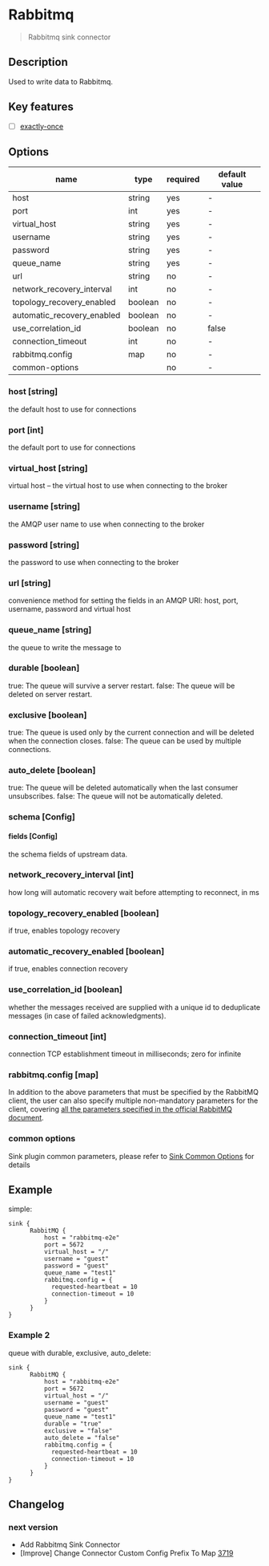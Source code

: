 # Rabbitmq

> Rabbitmq sink connector

## Description

Used to write data to Rabbitmq.

## Key features

- [ ] [exactly-once](../../concept/connector-v2-features.md)

## Options

|            name            |  type   | required | default value |
|----------------------------|---------|----------|---------------|
| host                       | string  | yes      | -             |
| port                       | int     | yes      | -             |
| virtual_host               | string  | yes      | -             |
| username                   | string  | yes      | -             |
| password                   | string  | yes      | -             |
| queue_name                 | string  | yes      | -             |
| url                        | string  | no       | -             |
| network_recovery_interval  | int     | no       | -             |
| topology_recovery_enabled  | boolean | no       | -             |
| automatic_recovery_enabled | boolean | no       | -             |
| use_correlation_id         | boolean | no       | false         |
| connection_timeout         | int     | no       | -             |
| rabbitmq.config            | map     | no       | -             |
| common-options             |         | no       | -             |

### host [string]

the default host to use for connections

### port [int]

the default port to use for connections

### virtual_host [string]

virtual host – the virtual host to use when connecting to the broker

### username [string]

the AMQP user name to use when connecting to the broker

### password [string]

the password to use when connecting to the broker

### url [string]

convenience method for setting the fields in an AMQP URI: host, port, username, password and virtual host

### queue_name [string]

the queue to write the message to

### durable [boolean]

true: The queue will survive a server restart.
false: The queue will be deleted on server restart.

### exclusive [boolean]

true: The queue is used only by the current connection and will be deleted when the connection closes.
false: The queue can be used by multiple connections.

### auto_delete [boolean]

true: The queue will be deleted automatically when the last consumer unsubscribes.
false: The queue will not be automatically deleted.

### schema [Config]

#### fields [Config]

the schema fields of upstream data.

### network_recovery_interval [int]

how long will automatic recovery wait before attempting to reconnect, in ms

### topology_recovery_enabled [boolean]

if true, enables topology recovery

### automatic_recovery_enabled [boolean]

if true, enables connection recovery

### use_correlation_id [boolean]

whether the messages received are supplied with a unique id to deduplicate messages (in case of failed acknowledgments).

### connection_timeout [int]

connection TCP establishment timeout in milliseconds; zero for infinite

### rabbitmq.config [map]

In addition to the above parameters that must be specified by the RabbitMQ client, the user can also specify multiple non-mandatory parameters for the client, covering [all the parameters specified in the official RabbitMQ document](https://www.rabbitmq.com/configure.html).

### common options

Sink plugin common parameters, please refer to [Sink Common Options](../sink-common-options.md) for details

## Example

simple:

```hocon
sink {
      RabbitMQ {
          host = "rabbitmq-e2e"
          port = 5672
          virtual_host = "/"
          username = "guest"
          password = "guest"
          queue_name = "test1"
          rabbitmq.config = {
            requested-heartbeat = 10
            connection-timeout = 10
          }
      }
}
```

### Example 2

queue with durable, exclusive, auto_delete:

```hocon
sink {
      RabbitMQ {
          host = "rabbitmq-e2e"
          port = 5672
          virtual_host = "/"
          username = "guest"
          password = "guest"
          queue_name = "test1"
          durable = "true"
          exclusive = "false"
          auto_delete = "false"
          rabbitmq.config = {
            requested-heartbeat = 10
            connection-timeout = 10
          }
      }
}
```

## Changelog

### next version

- Add Rabbitmq Sink Connector
- [Improve] Change Connector Custom Config Prefix To Map [3719](https://github.com/apache/seatunnel/pull/3719)

